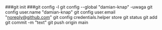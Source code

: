 ###git init 
###git config -l
git config --global "damian-knap" -uwaga
git config user.name "damian-knap"
git config user.email "noreply@github.com"
git config credentials.helper store
git status
git add 
git commit -m "text"
git push origin main